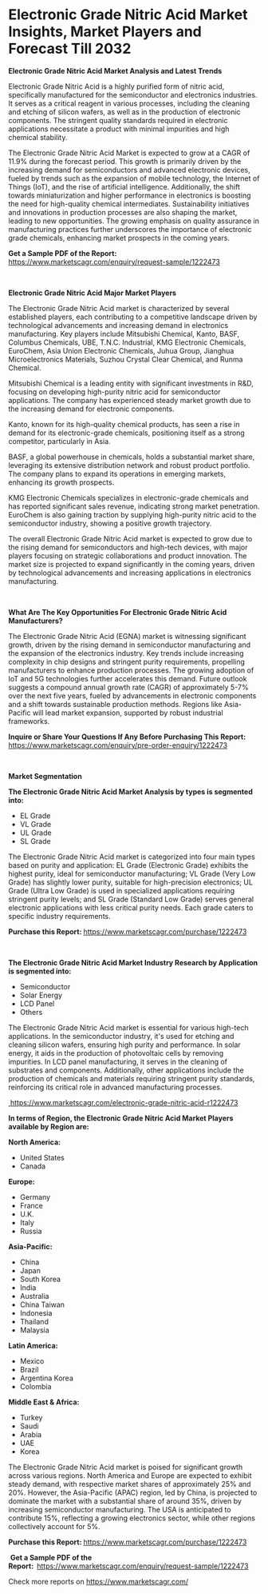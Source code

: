 <p><h1>Electronic Grade Nitric Acid Market Insights, Market Players and Forecast Till 2032</h1></p><p><strong>Electronic Grade Nitric Acid Market Analysis and Latest Trends</strong></p>
<p><p>Electronic Grade Nitric Acid is a highly purified form of nitric acid, specifically manufactured for the semiconductor and electronics industries. It serves as a critical reagent in various processes, including the cleaning and etching of silicon wafers, as well as in the production of electronic components. The stringent quality standards required in electronic applications necessitate a product with minimal impurities and high chemical stability.</p><p>The Electronic Grade Nitric Acid Market is expected to grow at a CAGR of 11.9% during the forecast period. This growth is primarily driven by the increasing demand for semiconductors and advanced electronic devices, fueled by trends such as the expansion of mobile technology, the Internet of Things (IoT), and the rise of artificial intelligence. Additionally, the shift towards miniaturization and higher performance in electronics is boosting the need for high-quality chemical intermediates. Sustainability initiatives and innovations in production processes are also shaping the market, leading to new opportunities. The growing emphasis on quality assurance in manufacturing practices further underscores the importance of electronic grade chemicals, enhancing market prospects in the coming years.</p></p>
<p><strong>Get a Sample PDF of the Report:&nbsp;</strong> <a href="https://www.marketscagr.com/enquiry/request-sample/1222473?utm_campaign=2215&utm_medium=2&utm_source=Github&utm_content=ia&utm_term=05022025&utm_id=electronic-grade-nitric-acid">https://www.marketscagr.com/enquiry/request-sample/1222473</a></p>
<p>&nbsp;</p>
<p><strong>Electronic Grade Nitric Acid Major Market Players</strong></p>
<p><p>The Electronic Grade Nitric Acid market is characterized by several established players, each contributing to a competitive landscape driven by technological advancements and increasing demand in electronics manufacturing. Key players include Mitsubishi Chemical, Kanto, BASF, Columbus Chemicals, UBE, T.N.C. Industrial, KMG Electronic Chemicals, EuroChem, Asia Union Electronic Chemicals, Juhua Group, Jianghua Microelectronics Materials, Suzhou Crystal Clear Chemical, and Runma Chemical.</p><p>Mitsubishi Chemical is a leading entity with significant investments in R&D, focusing on developing high-purity nitric acid for semiconductor applications. The company has experienced steady market growth due to the increasing demand for electronic components.</p><p>Kanto, known for its high-quality chemical products, has seen a rise in demand for its electronic-grade chemicals, positioning itself as a strong competitor, particularly in Asia. </p><p>BASF, a global powerhouse in chemicals, holds a substantial market share, leveraging its extensive distribution network and robust product portfolio. The company plans to expand its operations in emerging markets, enhancing its growth prospects.</p><p>KMG Electronic Chemicals specializes in electronic-grade chemicals and has reported significant sales revenue, indicating strong market penetration. EuroChem is also gaining traction by supplying high-purity nitric acid to the semiconductor industry, showing a positive growth trajectory.</p><p>The overall Electronic Grade Nitric Acid market is expected to grow due to the rising demand for semiconductors and high-tech devices, with major players focusing on strategic collaborations and product innovation. The market size is projected to expand significantly in the coming years, driven by technological advancements and increasing applications in electronics manufacturing.</p></p>
<p>&nbsp;</p>
<p><strong>What Are The Key Opportunities For Electronic Grade Nitric Acid Manufacturers?</strong></p>
<p><p>The Electronic Grade Nitric Acid (EGNA) market is witnessing significant growth, driven by the rising demand in semiconductor manufacturing and the expansion of the electronics industry. Key trends include increasing complexity in chip designs and stringent purity requirements, propelling manufacturers to enhance production processes. The growing adoption of IoT and 5G technologies further accelerates this demand. Future outlook suggests a compound annual growth rate (CAGR) of approximately 5-7% over the next five years, fueled by advancements in electronic components and a shift towards sustainable production methods. Regions like Asia-Pacific will lead market expansion, supported by robust industrial frameworks.</p></p>
<p><strong>Inquire or Share Your Questions If Any Before Purchasing This Report:</strong> <a href="https://www.marketscagr.com/enquiry/pre-order-enquiry/1222473?utm_campaign=2215&utm_medium=2&utm_source=Github&utm_content=ia&utm_term=05022025&utm_id=electronic-grade-nitric-acid">https://www.marketscagr.com/enquiry/pre-order-enquiry/1222473</a></p>
<p>&nbsp;</p>
<p><strong>Market Segmentation</strong></p>
<p><strong>The Electronic Grade Nitric Acid Market Analysis by types is segmented into:</strong></p>
<p><ul><li>EL Grade</li><li>VL Grade</li><li>UL Grade</li><li>SL Grade</li></ul></p>
<p><p>The Electronic Grade Nitric Acid market is categorized into four main types based on purity and application: EL Grade (Electronic Grade) exhibits the highest purity, ideal for semiconductor manufacturing; VL Grade (Very Low Grade) has slightly lower purity, suitable for high-precision electronics; UL Grade (Ultra Low Grade) is used in specialized applications requiring stringent purity levels; and SL Grade (Standard Low Grade) serves general electronic applications with less critical purity needs. Each grade caters to specific industry requirements.</p></p>
<p><strong>Purchase this Report:&nbsp;</strong><a href="https://www.marketscagr.com/purchase/1222473?utm_campaign=2215&utm_medium=2&utm_source=Github&utm_content=ia&utm_term=05022025&utm_id=electronic-grade-nitric-acid">https://www.marketscagr.com/purchase/1222473</a></p>
<p>&nbsp;</p>
<p><strong>The Electronic Grade Nitric Acid Market Industry Research by Application is segmented into:</strong></p>
<p><ul><li>Semiconductor</li><li>Solar Energy</li><li>LCD Panel</li><li>Others</li></ul></p>
<p><p>The Electronic Grade Nitric Acid market is essential for various high-tech applications. In the semiconductor industry, it's used for etching and cleaning silicon wafers, ensuring high purity and performance. In solar energy, it aids in the production of photovoltaic cells by removing impurities. In LCD panel manufacturing, it serves in the cleaning of substrates and components. Additionally, other applications include the production of chemicals and materials requiring stringent purity standards, reinforcing its critical role in advanced manufacturing processes.</p></p>
<p><a href="https://www.marketscagr.com/electronic-grade-nitric-acid-r1222473?utm_campaign=2215&utm_medium=2&utm_source=Github&utm_content=ia&utm_term=05022025&utm_id=electronic-grade-nitric-acid">&nbsp;https://www.marketscagr.com/electronic-grade-nitric-acid-r1222473</a></p>
<p><strong>In terms of Region, the Electronic Grade Nitric Acid Market Players available by Region are:</strong></p>
<p>
    <p> <strong> North America: </strong>
        <ul>
            <li>United States</li>
            <li>Canada</li>
        </ul>
        </p> 
    <p> <strong> Europe: </strong>
        <ul>
            <li>Germany</li>
            <li>France</li>
            <li>U.K.</li>
            <li>Italy</li>
            <li>Russia</li>
        </ul>
        </p> 
    <p> <strong> Asia-Pacific: </strong>
        <ul>
            <li>China</li>
            <li>Japan</li>
            <li>South Korea</li>
            <li>India</li>
            <li>Australia</li>
            <li>China Taiwan</li>
            <li>Indonesia</li>
            <li>Thailand</li>
            <li>Malaysia</li>
        </ul>
        </p> 
    <p> <strong> Latin America: </strong>
        <ul>
            <li>Mexico</li>
            <li>Brazil</li>
            <li>Argentina Korea</li>
            <li>Colombia</li>
        </ul>
        </p> 
    <p> <strong> Middle East & Africa: </strong>
        <ul>
            <li>Turkey</li>
            <li>Saudi</li>
            <li>Arabia</li>
            <li>UAE</li>
            <li>Korea</li>
        </ul>
    </p>
    </p>
<p><p>The Electronic Grade Nitric Acid market is poised for significant growth across various regions. North America and Europe are expected to exhibit steady demand, with respective market shares of approximately 25% and 20%. However, the Asia-Pacific (APAC) region, led by China, is projected to dominate the market with a substantial share of around 35%, driven by increasing semiconductor manufacturing. The USA is anticipated to contribute 15%, reflecting a growing electronics sector, while other regions collectively account for 5%.</p></p>
<p><strong>Purchase this Report: </strong><a href="https://www.marketscagr.com/purchase/1222473?utm_campaign=2215&utm_medium=2&utm_source=Github&utm_content=ia&utm_term=05022025&utm_id=electronic-grade-nitric-acid">https://www.marketscagr.com/purchase/1222473</a></p>
<p>&nbsp;<strong>Get a Sample PDF of the Report:&nbsp;&nbsp;</strong><a href="https://www.marketscagr.com/enquiry/request-sample/1222473?utm_campaign=2215&utm_medium=2&utm_source=Github&utm_content=ia&utm_term=05022025&utm_id=electronic-grade-nitric-acid">https://www.marketscagr.com/enquiry/request-sample/1222473</a></p>
<p><strong></strong></p>
<p>Check more reports on <a href="https://www.marketscagr.com/?utm_campaign=2215&utm_medium=2&utm_source=Github&utm_content=ia&utm_term=05022025&utm_id=electronic-grade-nitric-acid">https://www.marketscagr.com/</a></p>